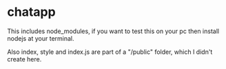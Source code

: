 # chatapp

This includes node_modules, if you want to test this on your pc then install nodejs at your terminal.

Also index, style and index.js are part of a "/public" folder, which I didn't create here.
